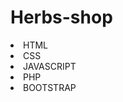 # Herbs-shop

<ui>
    <li>HTML </li>
    <li> CSS </li> 
    <li> JAVASCRIPT </li> 
    <li> PHP </li> 
    <li> BOOTSTRAP </li>

</ui>